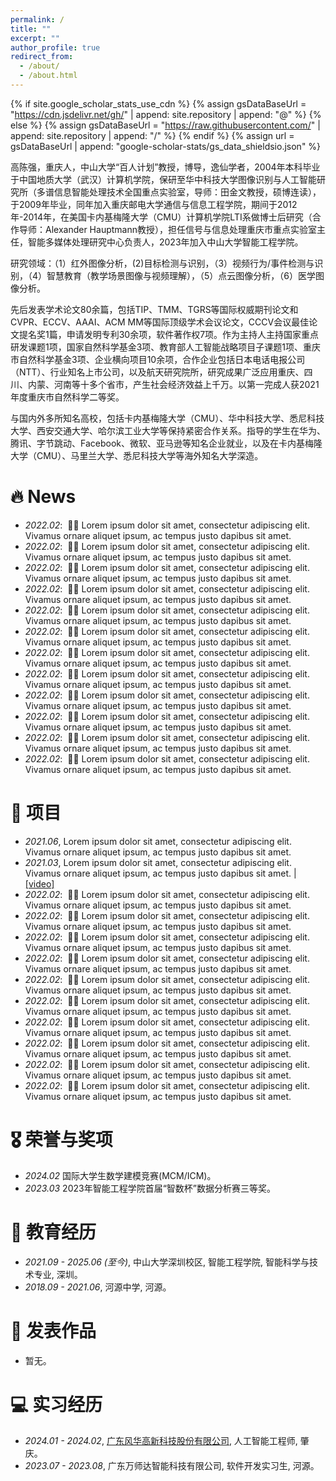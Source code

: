 ```yaml
---
permalink: /
title: ""
excerpt: ""
author_profile: true
redirect_from: 
  - /about/
  - /about.html
---
```


{% if site.google_scholar_stats_use_cdn %}
{% assign gsDataBaseUrl = "https://cdn.jsdelivr.net/gh/" | append: site.repository | append: "@" %}
{% else %}
{% assign gsDataBaseUrl = "https://raw.githubusercontent.com/" | append: site.repository | append: "/" %}
{% endif %}
{% assign url = gsDataBaseUrl | append: "google-scholar-stats/gs_data_shieldsio.json" %}

<span class='anchor' id='about-me'></span>

高陈强，重庆人，中山大学“百人计划”教授，博导，逸仙学者，2004年本科毕业于中国地质大学（武汉）计算机学院，保研至华中科技大学图像识别与人工智能研究所（多谱信息智能处理技术全国重点实验室，导师：田金文教授，硕博连读），于2009年毕业，同年加入重庆邮电大学通信与信息工程学院，期间于2012年-2014年，在美国卡内基梅隆大学（CMU）计算机学院LTI系做博士后研究（合作导师：Alexander Hauptmann教授），担任信号与信息处理重庆市重点实验室主任，智能多媒体处理研究中心负责人，2023年加入中山大学智能工程学院。

研究领域：（1）红外图像分析，(2)目标检测与识别，（3）视频行为/事件检测与识别，（4）智慧教育（教学场景图像与视频理解），（5）点云图像分析，（6）医学图像分析。

先后发表学术论文80余篇，包括TIP、TMM、TGRS等国际权威期刊论文和CVPR、ECCV、AAAI、ACM MM等国际顶级学术会议论文，CCCV会议最佳论文提名奖1篇，申请发明专利30余项，软件著作权7项。作为主持人主持国家重点研发课题1项，国家自然科学基金3项、教育部人工智能战略项目子课题1项、重庆市自然科学基金3项、企业横向项目10余项，合作企业包括日本电话电报公司（NTT）、行业知名上市公司，以及航天研究院所，研究成果广泛应用重庆、四川、内蒙、河南等十多个省市，产生社会经济效益上千万。以第一完成人获2021年度重庆市自然科学二等奖。

与国内外多所知名高校，包括卡内基梅隆大学（CMU）、华中科技大学、悉尼科技大学、西安交通大学、哈尔滨工业大学等保持紧密合作关系。指导的学生在华为、腾讯、字节跳动、Facebook、微软、亚马逊等知名企业就业，以及在卡内基梅隆大学（CMU）、马里兰大学、悉尼科技大学等海外知名大学深造。

<span class='anchor' id='news'></span>
# 🔥 News
- *2022.02*: &nbsp;🎉🎉 Lorem ipsum dolor sit amet, consectetur adipiscing elit. Vivamus ornare aliquet ipsum, ac tempus justo dapibus sit amet. 
- *2022.02*: &nbsp;🎉🎉 Lorem ipsum dolor sit amet, consectetur adipiscing elit. Vivamus ornare aliquet ipsum, ac tempus justo dapibus sit amet. 
- *2022.02*: &nbsp;🎉🎉 Lorem ipsum dolor sit amet, consectetur adipiscing elit. Vivamus ornare aliquet ipsum, ac tempus justo dapibus sit amet. 
- *2022.02*: &nbsp;🎉🎉 Lorem ipsum dolor sit amet, consectetur adipiscing elit. Vivamus ornare aliquet ipsum, ac tempus justo dapibus sit amet. 
- *2022.02*: &nbsp;🎉🎉 Lorem ipsum dolor sit amet, consectetur adipiscing elit. Vivamus ornare aliquet ipsum, ac tempus justo dapibus sit amet. 
- *2022.02*: &nbsp;🎉🎉 Lorem ipsum dolor sit amet, consectetur adipiscing elit. Vivamus ornare aliquet ipsum, ac tempus justo dapibus sit amet. 
- *2022.02*: &nbsp;🎉🎉 Lorem ipsum dolor sit amet, consectetur adipiscing elit. Vivamus ornare aliquet ipsum, ac tempus justo dapibus sit amet. 
- *2022.02*: &nbsp;🎉🎉 Lorem ipsum dolor sit amet, consectetur adipiscing elit. Vivamus ornare aliquet ipsum, ac tempus justo dapibus sit amet. 
- *2022.02*: &nbsp;🎉🎉 Lorem ipsum dolor sit amet, consectetur adipiscing elit. Vivamus ornare aliquet ipsum, ac tempus justo dapibus sit amet. 
- *2022.02*: &nbsp;🎉🎉 Lorem ipsum dolor sit amet, consectetur adipiscing elit. Vivamus ornare aliquet ipsum, ac tempus justo dapibus sit amet. 
- *2022.02*: &nbsp;🎉🎉 Lorem ipsum dolor sit amet, consectetur adipiscing elit. Vivamus ornare aliquet ipsum, ac tempus justo dapibus sit amet. 
- *2022.02*: &nbsp;🎉🎉 Lorem ipsum dolor sit amet, consectetur adipiscing elit. Vivamus ornare aliquet ipsum, ac tempus justo dapibus sit amet. 

# 💬 项目
- *2021.06*, Lorem ipsum dolor sit amet, consectetur adipiscing elit. Vivamus ornare aliquet ipsum, ac tempus justo dapibus sit amet. 
- *2021.03*, Lorem ipsum dolor sit amet, consectetur adipiscing elit. Vivamus ornare aliquet ipsum, ac tempus justo dapibus sit amet.  \| [\[video\]](https://github.com/)
- *2022.02*: &nbsp;🎉🎉 Lorem ipsum dolor sit amet, consectetur adipiscing elit. Vivamus ornare aliquet ipsum, ac tempus justo dapibus sit amet. 
- *2022.02*: &nbsp;🎉🎉 Lorem ipsum dolor sit amet, consectetur adipiscing elit. Vivamus ornare aliquet ipsum, ac tempus justo dapibus sit amet. 
- *2022.02*: &nbsp;🎉🎉 Lorem ipsum dolor sit amet, consectetur adipiscing elit. Vivamus ornare aliquet ipsum, ac tempus justo dapibus sit amet. 
- *2022.02*: &nbsp;🎉🎉 Lorem ipsum dolor sit amet, consectetur adipiscing elit. Vivamus ornare aliquet ipsum, ac tempus justo dapibus sit amet. 
- *2022.02*: &nbsp;🎉🎉 Lorem ipsum dolor sit amet, consectetur adipiscing elit. Vivamus ornare aliquet ipsum, ac tempus justo dapibus sit amet. 
- *2022.02*: &nbsp;🎉🎉 Lorem ipsum dolor sit amet, consectetur adipiscing elit. Vivamus ornare aliquet ipsum, ac tempus justo dapibus sit amet. 
- *2022.02*: &nbsp;🎉🎉 Lorem ipsum dolor sit amet, consectetur adipiscing elit. Vivamus ornare aliquet ipsum, ac tempus justo dapibus sit amet. 
- *2022.02*: &nbsp;🎉🎉 Lorem ipsum dolor sit amet, consectetur adipiscing elit. Vivamus ornare aliquet ipsum, ac tempus justo dapibus sit amet. 
- *2022.02*: &nbsp;🎉🎉 Lorem ipsum dolor sit amet, consectetur adipiscing elit. Vivamus ornare aliquet ipsum, ac tempus justo dapibus sit amet. 
- *2022.02*: &nbsp;🎉🎉 Lorem ipsum dolor sit amet, consectetur adipiscing elit. Vivamus ornare aliquet ipsum, ac tempus justo dapibus sit amet. 

# 🎖 荣誉与奖项
- *2024.02* 国际大学生数学建模竞赛(MCM/ICM)。 
- *2023.03* 2023年智能工程学院首届“智数杯”数据分析赛三等奖。 

# 📖 教育经历
- *2021.09 - 2025.06 (至今)*, 中山大学深圳校区, 智能工程学院, 智能科学与技术专业, 深圳。
- *2018.09 - 2021.06*, 河源中学, 河源。

# 📝 发表作品 
- 暂无。

# 💻 实习经历
- *2024.01 - 2024.02*, [广东风华高新科技股份有限公司](https://www.china-fenghua.com/), 人工智能工程师, 肇庆。
- *2023.07 - 2023.08*, 广东万师达智能科技有限公司, 软件开发实习生, 河源。